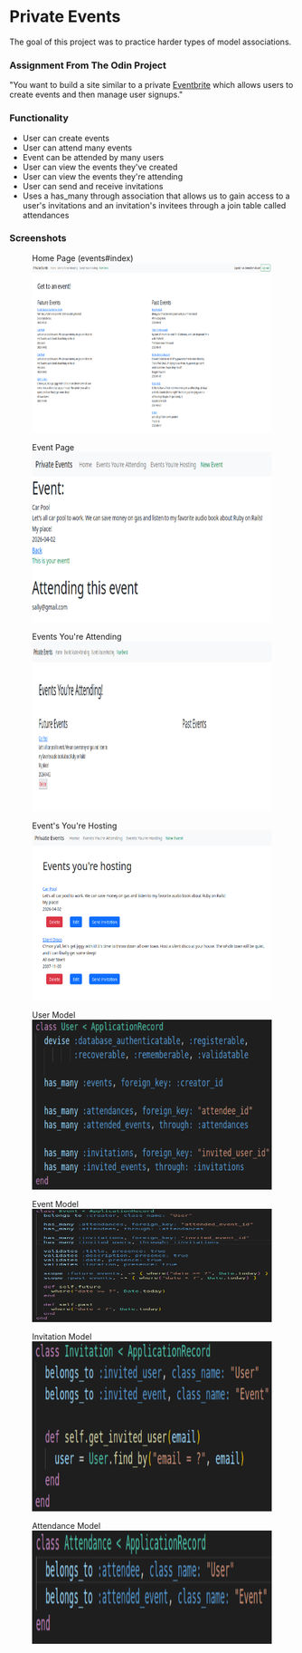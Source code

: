 
# Private Events

The goal of this project was to practice harder types of model associations.

### Assignment From The Odin Project

"You want to build a site similar to a private [Eventbrite](https://www.eventbrite.com/) which allows users to create events and then manage user signups."

### Functionality

* User can create events
* User can attend many events
* Event can be attended by many users
* User can view the events they've created
* User can view the events they're attending
* User can send and receive invitations
* Uses a has_many through association that allows us to gain access to a user's invitations and an invitation's invitees through a join table called attendances

### Screenshots

<p float = 'left' >
  <figure>
    <figcaption>Home Page (events#index)</figcaption>
    <img src="screenshots/home.png" alt="Home Page (events#index)" width="600" height="300">
  </figure>
  <figure>
    <figcaption>Event Page</figcaption>
    <img src="screenshots/event.png" alt="Event show page" width="600" height="300">
  </figure>
  <figure>
    <figcaption>Events You're Attending</figcaption>
    <img src="screenshots/attending.png" alt="Event's you're attending" width="600" height="300">
  </figure>
  <figure>
    <figcaption>Event's You're Hosting</figcaption>
    <img src="screenshots/hosting.png" alt="Events You're Hosting" width="500" height="300">
  </figure>
  <figure>
    <figcaption>User Model</figcaption>
    <img src="screenshots/user_model.png" alt="User Model" width="600" height="300">
  </figure>
  <figure>
    <figcaption>Event Model</figcaption>
    <img src="screenshots/event_model.png" alt="Event Model" width="600" height="200">
  </figure>
  <figure>
    <figcaption>Invitation Model</figcaption>
    <img src="screenshots/invitation_model.png" alt="Invitation Model" width="550" height="300">
  </figure>
  <figure>
    <figcaption>Attendance Model</figcaption>
    <img src="screenshots/attendance.png" alt="Attendance Model" width="600" height="200">
  </figure>
</p>